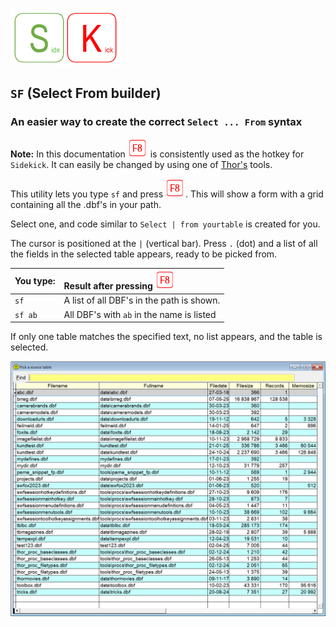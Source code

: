 [![Sidekick](Images/SKLogo.png)](../README.md)

## `SF` (Select From builder)

### An easier way to create the correct `Select ... From` syntax

**Note:** In this documentation ![`F8`](Images/F8.png) is consistently used as the hotkey for `Sidekick`. It can easily be changed by using one of [Thor's](https://github.com/VFPX/Thor) tools. 

This utility lets you type `sf` and press ![`F8`](Images/F8.png). This will show a form with a grid containing all the .dbf's in your path.   

Select one, and code similar to `Select | from yourtable` is created for you. 

The cursor is positioned at the `|` (vertical bar). Press `.` (dot) and a list of all the fields in the selected table appears, ready to be picked from.  

| You type:                |        Result after pressing ![`F8`](Images/F8.png) |
|:-------------------------|:----------------------------------------------------------|
| `sf`                       | A list of all DBF's in the path is shown.  |
| `sf ab`                    | All DBF's with `ab` in the name is listed    |

If only one table matches the specified text, no list appears, and the table is selected.
 
![sksf](Images/sksf.png)
